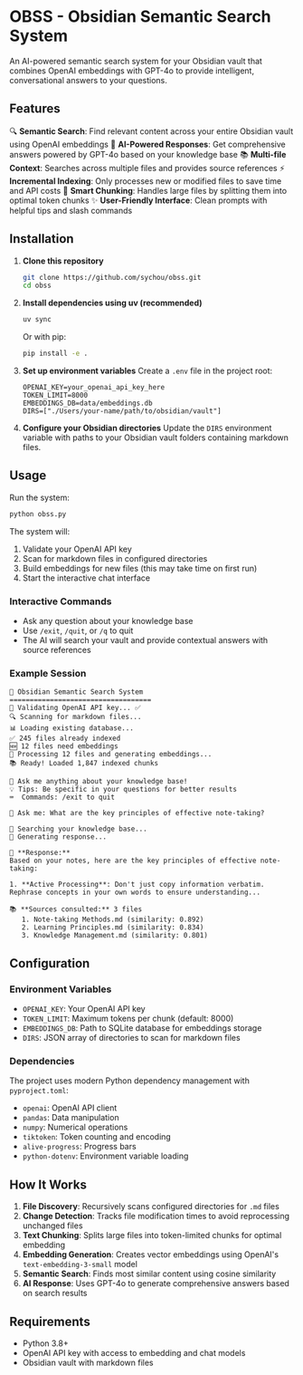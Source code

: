 # OBSS - Obsidian Semantic Search System

An AI-powered semantic search system for your Obsidian vault that combines OpenAI embeddings with GPT-4o to provide intelligent, conversational answers to your questions.

## Features

🔍 **Semantic Search**: Find relevant content across your entire Obsidian vault using OpenAI embeddings
🤖 **AI-Powered Responses**: Get comprehensive answers powered by GPT-4o based on your knowledge base
📚 **Multi-file Context**: Searches across multiple files and provides source references
⚡ **Incremental Indexing**: Only processes new or modified files to save time and API costs
🎯 **Smart Chunking**: Handles large files by splitting them into optimal token chunks
✨ **User-Friendly Interface**: Clean prompts with helpful tips and slash commands

## Installation

1. **Clone this repository**
   ```bash
   git clone https://github.com/sychou/obss.git
   cd obss
   ```

2. **Install dependencies using uv (recommended)**
   ```bash
   uv sync
   ```
   
   Or with pip:
   ```bash
   pip install -e .
   ```

3. **Set up environment variables**
   Create a `.env` file in the project root:
   ```env
   OPENAI_KEY=your_openai_api_key_here
   TOKEN_LIMIT=8000
   EMBEDDINGS_DB=data/embeddings.db
   DIRS=["./Users/your-name/path/to/obsidian/vault"]
   ```

4. **Configure your Obsidian directories**
   Update the `DIRS` environment variable with paths to your Obsidian vault folders containing markdown files.

## Usage

Run the system:
```bash
python obss.py
```

The system will:
1. Validate your OpenAI API key
2. Scan for markdown files in configured directories
3. Build embeddings for new files (this may take time on first run)
4. Start the interactive chat interface

### Interactive Commands

- Ask any question about your knowledge base
- Use `/exit`, `/quit`, or `/q` to quit
- The AI will search your vault and provide contextual answers with source references

### Example Session

```
🤖 Obsidian Semantic Search System
===================================
🔑 Validating OpenAI API key... ✅
🔍 Scanning for markdown files...
📊 Loading existing database...
✅ 245 files already indexed
🆕 12 files need embeddings
🚀 Processing 12 files and generating embeddings...
📚 Ready! Loaded 1,847 indexed chunks

🎯 Ask me anything about your knowledge base!
💡 Tips: Be specific in your questions for better results
⌨️  Commands: /exit to quit

💬 Ask me: What are the key principles of effective note-taking?

🔎 Searching your knowledge base...
🤖 Generating response...

📝 **Response:**
Based on your notes, here are the key principles of effective note-taking:

1. **Active Processing**: Don't just copy information verbatim. Rephrase concepts in your own words to ensure understanding...

📚 **Sources consulted:** 3 files
   1. Note-taking Methods.md (similarity: 0.892)
   2. Learning Principles.md (similarity: 0.834)
   3. Knowledge Management.md (similarity: 0.801)
```

## Configuration

### Environment Variables

- `OPENAI_KEY`: Your OpenAI API key
- `TOKEN_LIMIT`: Maximum tokens per chunk (default: 8000)
- `EMBEDDINGS_DB`: Path to SQLite database for embeddings storage
- `DIRS`: JSON array of directories to scan for markdown files

### Dependencies

The project uses modern Python dependency management with `pyproject.toml`:

- `openai`: OpenAI API client
- `pandas`: Data manipulation
- `numpy`: Numerical operations
- `tiktoken`: Token counting and encoding
- `alive-progress`: Progress bars
- `python-dotenv`: Environment variable loading

## How It Works

1. **File Discovery**: Recursively scans configured directories for `.md` files
2. **Change Detection**: Tracks file modification times to avoid reprocessing unchanged files
3. **Text Chunking**: Splits large files into token-limited chunks for optimal embedding
4. **Embedding Generation**: Creates vector embeddings using OpenAI's `text-embedding-3-small` model
5. **Semantic Search**: Finds most similar content using cosine similarity
6. **AI Response**: Uses GPT-4o to generate comprehensive answers based on search results

## Requirements

- Python 3.8+
- OpenAI API key with access to embedding and chat models
- Obsidian vault with markdown files



